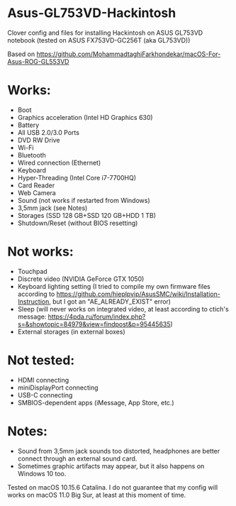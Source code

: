 # Asus-GL753VD-Hackintosh
Clover config and files for installing Hackintosh on ASUS GL753VD notebook (tested on ASUS FX753VD-GC256T (aka GL753VD))

Based on https://github.com/MohammadtaghiFarkhondekar/macOS-For-Asus-ROG-GL553VD

# Works:
* Boot
* Graphics acceleration (Intel HD Graphics 630)
* Battery
* All USB 2.0/3.0 Ports
* DVD RW Drive
* Wi-Fi
* Bluetooth
* Wired connection (Ethernet)
* Keyboard
* Hyper-Threading (Intel Core i7-7700HQ)
* Card Reader
* Web Camera
* Sound (not works if restarted from Windows)
* 3,5mm jack (see Notes)
* Storages (SSD 128 GB+SSD 120 GB+HDD 1 TB)
* Shutdown/Reset (without BIOS resetting)

# Not works:
* Touchpad
* Discrete video (NVIDIA GeForce GTX 1050)
* Keyboard lighting setting (I tried to compile my own firmware files according to https://github.com/hieplpvip/AsusSMC/wiki/Installation-Instruction, but I got an "AE_ALREADY_EXIST" error)
* Sleep (will never works on integrated video, at least according to ctich's message: https://4pda.ru/forum/index.php?s=&showtopic=84979&view=findpost&p=95445635)
* External storages (in external boxes)

# Not tested:
* HDMI connecting
* miniDisplayPort connecting
* USB-C connecting
* SMBIOS-dependent apps (iMessage, App Store, etc.)

# Notes:
* Sound from 3,5mm jack sounds too distorted, headphones are better connect through an external sound card.
* Sometimes graphic artifacts may appear, but it also happens on Windows 10 too.

Tested on macOS 10.15.6 Catalina. I do not guarantee that my config will works on macOS 11.0 Big Sur, at least at this moment of time.
